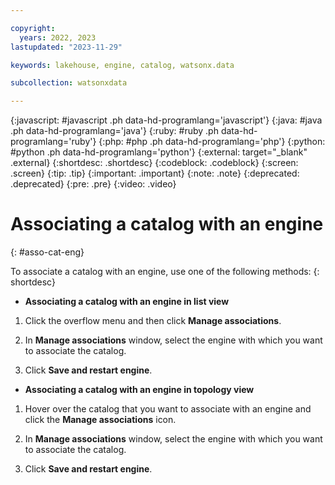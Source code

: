 ```yaml
---

copyright:
  years: 2022, 2023
lastupdated: "2023-11-29"

keywords: lakehouse, engine, catalog, watsonx.data

subcollection: watsonxdata

---
```


{:javascript: #javascript .ph data-hd-programlang='javascript'}
{:java: #java .ph data-hd-programlang='java'}
{:ruby: #ruby .ph data-hd-programlang='ruby'}
{:php: #php .ph data-hd-programlang='php'}
{:python: #python .ph data-hd-programlang='python'}
{:external: target="_blank" .external}
{:shortdesc: .shortdesc}
{:codeblock: .codeblock}
{:screen: .screen}
{:tip: .tip}
{:important: .important}
{:note: .note}
{:deprecated: .deprecated}
{:pre: .pre}
{:video: .video}

# Associating a catalog with an engine
{: #asso-cat-eng}

To associate a catalog with an engine, use one of the following methods:
{: shortdesc}

- **Associating a catalog with an engine in list view**

1. Click the overflow menu and then click **Manage associations**.

2. In **Manage associations** window, select the engine with which you want to associate the catalog.

3. Click **Save and restart engine**.

- **Associating a catalog with an engine in topology view**

1. Hover over the catalog that you want to associate with an engine and click the **Manage associations** icon.

2. In **Manage associations** window, select the engine with which you want to associate the catalog.

3. Click **Save and restart engine**.
